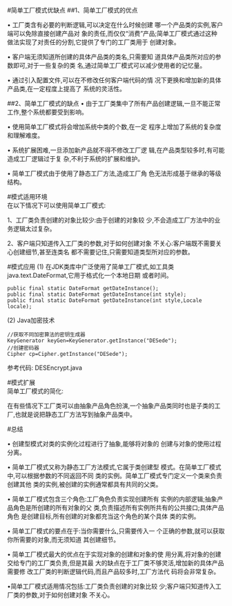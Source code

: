 #简单工厂模式优缺点 
##1、简单工厂模式的优点

• 工厂类含有必要的判断逻辑,可以决定在什么时候创建 哪一个产品类的实例,客户端可以免除直接创建产品对 象的责任,而仅仅“消费”产品;简单工厂模式通过这种 做法实现了对责任的分割,它提供了专门的工厂类用于 创建对象。

• 客户端无须知道所创建的具体产品类的类名,只需要知 道具体产品类所对应的参数即可,对于一些复杂的类 名,通过简单工厂模式可以减少使用者的记忆量。

• 通过引入配置文件,可以在不修改任何客户端代码的情 况下更换和增加新的具体产品类,在一定程度上提高了 系统的灵活性。

##2、简单工厂模式的缺点
• 由于工厂类集中了所有产品创建逻辑,一旦不能正常 工作,整个系统都要受到影响。

• 使用简单工厂模式将会增加系统中类的个数,在一定 程序上增加了系统的复杂度和理解难度。

• 系统扩展困难,一旦添加新产品就不得不修改工厂逻 辑,在产品类型较多时,有可能造成工厂逻辑过于复 杂,不利于系统的扩展和维护。

• 简单工厂模式由于使用了静态工厂方法,造成工厂角 色无法形成基于继承的等级结构。

#模式适用环境  
在以下情况下可以使用简单工厂模式:

1、工厂类负责创建的对象比较少:由于创建的对象较 少,不会造成工厂方法中的业务逻辑太过复杂。

2、客户端只知道传入工厂类的参数,对于如何创建对象 不关心:客户端既不需要关心创建细节,甚至连类名 都不需要记住,只需要知道类型所对应的参数。

#模式应用
 (1) 在JDK类库中广泛使用了简单工厂模式,如工具类 java.text.DateFormat,它用于格式化一个本地日期 或者时间。
```
public final static DateFormat getDateInstance();
public final static DateFormat getDateInstance(int style); 
public final static DateFormat getDateInstance(int style,Locale locale);
```
(2) Java加密技术
```
//获取不同加密算法的密钥生成器
KeyGenerator keyGen=KeyGenerator.getInstance("DESede");
//创建密码器
Cipher cp=Cipher.getInstance("DESede");
```
参考代码: DESEncrypt.java

#模式扩展  
简单工厂模式的简化:

在有些情况下工厂类可以由抽象产品角色扮演,一个抽象产品类同时也是子类的工厂,也就是说把静态工厂方法写到抽象产品类中。

#总结

• 创建型模式对类的实例化过程进行了抽象,能够将对象的 创建与对象的使用过程分离。

• 简单工厂模式又称为静态工厂方法模式,它属于类创建型 模式。在简单工厂模式中,可以根据参数的不同返回不同 类的实例。简单工厂模式专门定义一个类来负责创建其他 类的实例,被创建的实例通常都具有共同的父类。

• 简单工厂模式包含三个角色:工厂角色负责实现创建所有 实例的内部逻辑;抽象产品角色是所创建的所有对象的父 类,负责描述所有实例所共有的公共接口;具体产品角色 是创建目标,所有创建的对象都充当这个角色的某个具体 类的实例。
  
• 简单工厂模式的要点在于:当你需要什么,只需要传入一 个正确的参数,就可以获取你所需要的对象,而无须知道 其创建细节。

• 简单工厂模式最大的优点在于实现对象的创建和对象的使 用分离,将对象的创建交给专门的工厂类负责,但是其最 大的缺点在于工厂类不够灵活,增加新的具体产品需要修 改工厂类的判断逻辑代码,而且产品较多时,工厂方法代 码将会非常复杂。

•简单工厂模式适用情况包括:工厂类负责创建的对象比较 少;客户端只知道传入工厂类的参数,对于如何创建对象 不关心。